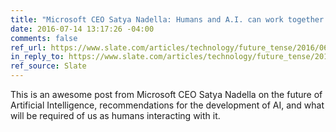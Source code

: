 ```yaml
---
title: "Microsoft CEO Satya Nadella: Humans and A.I. can work together to solve society’s challenges."
date: 2016-07-14 13:17:26 -04:00
comments: false
ref_url: https://www.slate.com/articles/technology/future_tense/2016/06/microsoft_ceo_satya_nadella_humans_and_a_i_can_work_together_to_solve_society.html
in_reply_to: https://www.slate.com/articles/technology/future_tense/2016/06/microsoft_ceo_satya_nadella_humans_and_a_i_can_work_together_to_solve_society.html
ref_source: Slate
---
```


This is an awesome post from Microsoft CEO Satya Nadella on the future of Artificial Intelligence, recommendations for the development of AI, and what will be required of us as humans interacting with it.